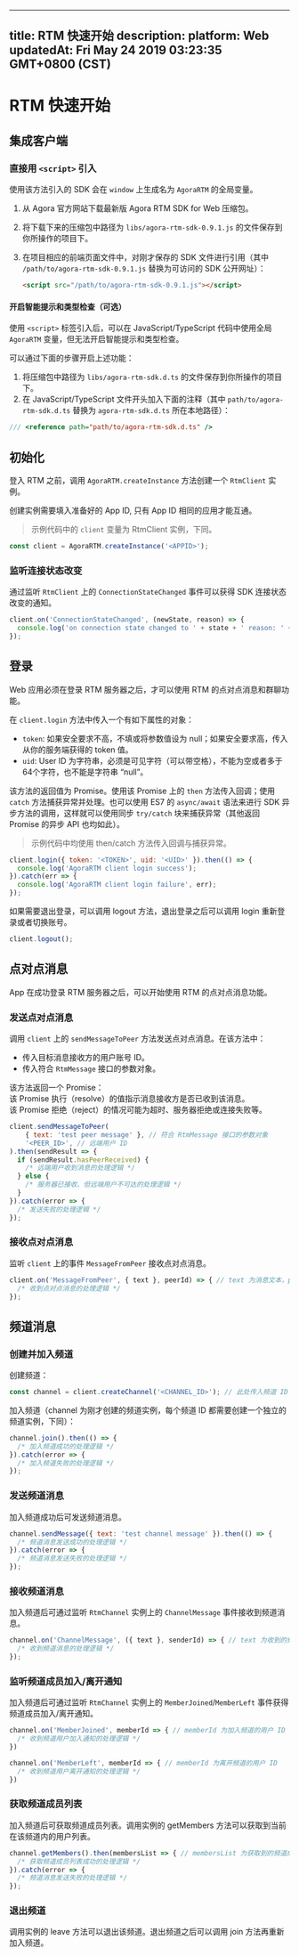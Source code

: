 
---
title: RTM 快速开始
description: 
platform: Web
updatedAt: Fri May 24 2019 03:23:35 GMT+0800 (CST)
---
# RTM 快速开始

## 集成客户端

### 直接用 `<script>` 引入

使用该方法引入的 SDK 会在 `window` 上生成名为 `AgoraRTM` 的全局变量。

1. 从 Agora 官方网站下载最新版 Agora RTM SDK for Web 压缩包。
2. 将下载下来的压缩包中路径为 `libs/agora-rtm-sdk-0.9.1.js` 的文件保存到你所操作的项目下。
3. 在项目相应的前端页面文件中，对刚才保存的 SDK 文件进行引用（其中 `/path/to/agora-rtm-sdk-0.9.1.js` 替换为可访问的 SDK 公开网址）：

    ```html
    <script src="/path/to/agora-rtm-sdk-0.9.1.js"></script>
    ```

#### 开启智能提示和类型检查（可选）

使用 `<script>` 标签引入后，可以在 JavaScript/TypeScript 代码中使用全局 `AgoraRTM` 变量，但无法开启智能提示和类型检查。

可以通过下面的步骤开启上述功能：

1. 将压缩包中路径为 `libs/agora-rtm-sdk.d.ts` 的文件保存到你所操作的项目下。
2. 在 JavaScript/TypeScript 文件开头加入下面的注释（其中 `path/to/agora-rtm-sdk.d.ts` 替换为 `agora-rtm-sdk.d.ts` 所在本地路径）：

```JavaScript
/// <reference path="path/to/agora-rtm-sdk.d.ts" />
```

## 初始化

登入 RTM 之前，调用 `AgoraRTM.createInstance` 方法创建一个 `RtmClient` 实例。

创建实例需要填⼊准备好的 App ID, 只有 App ID 相同的应⽤才能互通。
> 示例代码中的 `client` 变量为 RtmClient 实例，下同。

```JavaScript
const client = AgoraRTM.createInstance('<APPID>');
```

### 监听连接状态改变

通过监听 `RtmClient` 上的 `ConnectionStateChanged` 事件可以获得 SDK 连接状态改变的通知。

```JavaScript
client.on('ConnectionStateChanged', (newState, reason) => {
  console.log('on connection state changed to ' + state + ' reason: ' + reason);
});
```

## 登录

Web 应用必须在登录 RTM 服务器之后，才可以使用 RTM 的点对点消息和群聊功能。

在 `client.login` 方法中传入一个有如下属性的对象：

* `token`: 如果安全要求不高，不填或将参数值设为 null；如果安全要求高，传入从你的服务端获得的 token 值。
* `uid`: User ID 为字符串，必须是可见字符（可以带空格），不能为空或者多于64个字符，也不能是字符串 “null”。

该方法的返回值为 Promise。使用该 Promise 上的 `then` 方法传入回调；使用 `catch` 方法捕获异常并处理。也可以使用 ES7 的 `async/await` 语法来进行 SDK 异步方法的调用，这样就可以使用同步 `try/catch` 块来捕获异常（其他返回 Promise 的异步 API 也均如此）。

> 示例代码中均使用 then/catch 方法传入回调与捕获异常。

```JavaScript
client.login({ token: '<TOKEN>', uid: '<UID>' }).then(() => {
  console.log('AgoraRTM client login success');
}).catch(err => {
  console.log('AgoraRTM client login failure', err);
});
```

如果需要退出登录，可以调用 logout 方法，退出登录之后可以调用 login 重新登录或者切换账号。

```JavaScript
client.logout();
```

## 点对点消息

App 在成功登录 RTM 服务器之后，可以开始使用 RTM 的点对点消息功能。

### 发送点对点消息

调用 `client` 上的 `sendMessageToPeer` 方法发送点对点消息。在该方法中：

* 传入目标消息接收方的用户账号 ID。
* 传入符合 `RtmMessage` 接口的参数对象。

该方法返回一个 Promise：  
该 Promise 执行（resolve）的值指示消息接收方是否已收到该消息。  
该 Promise 拒绝（reject）的情况可能为超时、服务器拒绝或连接失败等。

```JavaScript
client.sendMessageToPeer(
	{ text: 'test peer message' }, // 符合 RtmMessage 接口的参数对象
	'<PEER_ID>', // 远端用户 ID
).then(sendResult => {
  if (sendResult.hasPeerReceived) {
    /* 远端用户收到消息的处理逻辑 */
  } else {
    /* 服务器已接收、但远端用户不可达的处理逻辑 */
  }
}).catch(error => {
  /* 发送失败的处理逻辑 */
});
```

### 接收点对点消息

监听 `client` 上的事件 `MessageFromPeer` 接收点对点消息。

```JavaScript
client.on('MessageFromPeer', { text }, peerId) => { // text 为消息文本，peerId 是消息发送方 User ID
  /* 收到点对点消息的处理逻辑 */
});
```

## 频道消息

### 创建并加入频道

创建频道：

```JavaScript
const channel = client.createChannel('<CHANNEL_ID>'); // 此处传入频道 ID
```

加入频道（channel 为刚才创建的频道实例，每个频道 ID 都需要创建一个独立的频道实例，下同）：

```JavaScript
channel.join().then(() => {
  /* 加入频道成功的处理逻辑 */
}).catch(error => {
  /* 加入频道失败的处理逻辑 */
});
```

### 发送频道消息

加入频道成功后可发送频道消息。

```JavaScript
channel.sendMessage({ text: 'test channel message' }).then(() => {
  /* 频道消息发送成功的处理逻辑 */
}).catch(error => {
  /* 频道消息发送失败的处理逻辑 */
});
```

### 接收频道消息

加入频道后可通过监听 `RtmChannel` 实例上的 `ChannelMessage` 事件接收到频道消息。

```JavaScript
channel.on('ChannelMessage', ({ text }, senderId) => { // text 为收到的频道消息文本，senderId 为发送方的 User ID
  /* 收到频道消息的处理逻辑 */
});
```

### 监听频道成员加入/离开通知

加入频道后可通过监听 `RtmChannel` 实例上的 `MemberJoined`/`MemberLeft` 事件获得频道成员加入/离开通知。

```JavaScript
channel.on('MemberJoined', memberId => { // memberId 为加入频道的用户 ID
  /* 收到频道用户加入通知的处理逻辑 */
})
```

```JavaScript
channel.on('MemberLeft', memberId => { // memberId 为离开频道的用户 ID
  /* 收到频道用户离开通知的处理逻辑 */
})
```

### 获取频道成员列表

加入频道后可获取频道成员列表。调用实例的 getMembers 方法可以获取到当前在该频道内的用户列表。

```JavaScript
channel.getMembers().then(membersList => { // membersList 为获取到的频道成员列表
  /* 获取频道成员列表成功的处理逻辑 */
}).catch(error => {
  /* 频道消息发送失败的处理逻辑 */
});
```

### 退出频道

调用实例的 leave 方法可以退出该频道。退出频道之后可以调用 join 方法再重新加入频道。

